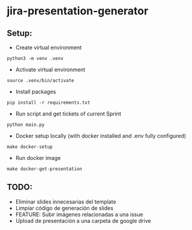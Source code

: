 # jira-presentation-generator

## Setup:

- Create virtual environment

```
python3 -m venv .venv
```

- Activate virtual environment

```
source .venv/bin/activate
```

- Install packages

```
pip install -r requirements.txt
```

- Run script and get tickets of current Sprint

```
python main.py
```

- Docker setup locally  (with docker installed and .env fully configured)

```
make docker-setup
```

- Run docker image

```
make docker-get-presentation
```


## TODO:

- Eliminar slides innecesarias del template
- Limpiar código de generación de slides
- FEATURE: Subir imágenes relacionadas a una issue
- Upload de presentación a una carpeta de google drive